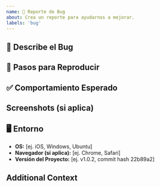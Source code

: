 ```yaml
---
name: 🐞 Reporte de Bug
about: Crea un reporte para ayudarnos a mejorar.
labels: 'bug'
---
```


## 🐛 Describe el Bug

<!-- Una descripción clara y concisa de cuál es el bug. -->



## 🔁 Pasos para Reproducir

<!-- Pasos para reproducir el comportamiento:
1. Ve a '...'
2. Haz clic en '...'
3. Scroll hasta '...'
4. Ver el error -->



## ✅ Comportamiento Esperado

<!-- Una descripción clara y concisa de lo que esperabas que sucediera. -->



##  Screenshots (si aplica)

<!-- Si es posible, añade screenshots para ayudar a explicar tu problema. -->



## 🖥️ Entorno

 - **OS:** [ej. iOS, Windows, Ubuntu]
 - **Navegador (si aplica):** [ej. Chrome, Safari]
 - **Versión del Proyecto:** [ej. v1.0.2, commit hash 22b89a2]


## Additional Context

<!-- Añade cualquier otro contexto sobre el problema aquí. -->
